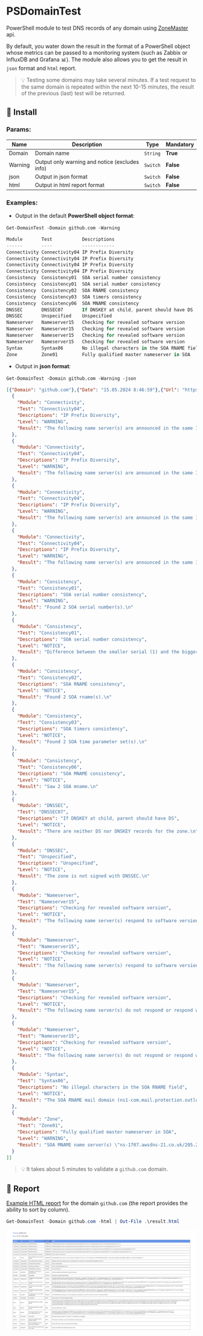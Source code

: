 # PSDomainTest

PowerShell module to test DNS records of any domain using [ZoneMaster](https://github.com/zonemaster/zonemaster) api. 

By default, you water down the result in the format of a PowerShell object whose metrics can be passed to a monitoring system (such as Zabbix or InfluxDB and Grafana 📊). The module also allows you to get the result in `json` format and `html` report.

> 💡 Testing some domains may take several minutes. If a test request to the same domain is repeated within the next 10-15 minutes, the result of the previous (last) test will be returned.

## 🚀 Install

### Params:

| Name    | Description                                    | Type     | Mandatory |
| ---     | ---                                            | ---      | ---       |
| Domain  | Domain name                                    | `String` | **True**  |
| Warning | Output only warning and notice (excludes info) | `Switch` | **False** |
| json    | Output in json format                          | `Switch` | **False** |
| html    | Output in html report format                   | `Switch` | **False** |

### Examples:

- Output in the default **PowerShell object format**:

`Get-DomainTest -Domain github.com -Warning`

```PowerShell
Module       Test           Descriptions                                 Level   Result
------       ----           ------------                                 -----   ------
Connectivity Connectivity04 IP Prefix Diversity                          WARNING The following name server(s) are announced in th…
Connectivity Connectivity04 IP Prefix Diversity                          WARNING The following name server(s) are announced in th…
Connectivity Connectivity04 IP Prefix Diversity                          WARNING The following name server(s) are announced in th…
Connectivity Connectivity04 IP Prefix Diversity                          WARNING The following name server(s) are announced in th…
Consistency  Consistency01  SOA serial number consistency                WARNING Found 2 SOA serial number(s).…
Consistency  Consistency01  SOA serial number consistency                NOTICE  Difference between the smaller serial (1) and th…
Consistency  Consistency02  SOA RNAME consistency                        NOTICE  Found 2 SOA rname(s).…
Consistency  Consistency03  SOA timers consistency                       NOTICE  Found 2 SOA time parameter set(s).…
Consistency  Consistency06  SOA MNAME consistency                        NOTICE  Saw 2 SOA mname.…
DNSSEC       DNSSEC07       If DNSKEY at child, parent should have DS    NOTICE  There are neither DS nor DNSKEY records for the …
DNSSEC       Unspecified    Unspecified                                  NOTICE  The zone is not signed with DNSSEC.…
Nameserver   Nameserver15   Checking for revealed software version       NOTICE  The following name server(s) respond to software…
Nameserver   Nameserver15   Checking for revealed software version       NOTICE  The following name server(s) respond to software…
Nameserver   Nameserver15   Checking for revealed software version       NOTICE  The following name server(s) do not respond or r…
Nameserver   Nameserver15   Checking for revealed software version       NOTICE  The following name server(s) do not respond or r…
Syntax       Syntax06       No illegal characters in the SOA RNAME field NOTICE  The SOA RNAME mail domain (ns1-com.mail.protecti…
Zone         Zone01         Fully qualified master nameserver in SOA     WARNING SOA MNAME name server(s) "ns-1707.awsdns-21.co.u…
```

- Output in **json format**:

`Get-DomainTest -Domain github.com -Warning -json`

```json
[{"Domain": "github.com"},{"Date": "15.05.2024 8:46:59"},{"Url": "https://zonemaster.net/en/result/310632c6f444a5fb"},[
  {
    "Module": "Connectivity",
    "Test": "Connectivity04",
    "Descriptions": "IP Prefix Diversity",
    "Level": "WARNING",
    "Result": "The following name server(s) are announced in the same IPv4 prefix (198.51.45.0/24): \"dns2.p08.nsone.net/198.51.45.8; dns4.p08.nsone.net/198.51.45.72\"\n"
  },
  {
    "Module": "Connectivity",
    "Test": "Connectivity04",
    "Descriptions": "IP Prefix Diversity",
    "Level": "WARNING",
    "Result": "The following name server(s) are announced in the same IPv4 prefix (198.51.44.0/24): \"dns1.p08.nsone.net/198.51.44.8; dns3.p08.nsone.net/198.51.44.72\"\n"
  },
  {
    "Module": "Connectivity",
    "Test": "Connectivity04",
    "Descriptions": "IP Prefix Diversity",
    "Level": "WARNING",
    "Result": "The following name server(s) are announced in the same IPv6 prefix (2620:4d:4000::/48): \"dns1.p08.nsone.net/2620:4d:4000:6259:7:8:0:1; dns3.p08.nsone.net/2620:4d:4000:6259:7:8:0:3\"\n"
  },
  {
    "Module": "Connectivity",
    "Test": "Connectivity04",
    "Descriptions": "IP Prefix Diversity",
    "Level": "WARNING",
    "Result": "The following name server(s) are announced in the same IPv6 prefix (2a00:edc0:6259::/48): \"dns2.p08.nsone.net/2a00:edc0:6259:7:8::2; dns4.p08.nsone.net/2a00:edc0:6259:7:8::4\"\n"
  },
  {
    "Module": "Consistency",
    "Test": "Consistency01",
    "Descriptions": "SOA serial number consistency",
    "Level": "WARNING",
    "Result": "Found 2 SOA serial number(s).\n"
  },
  {
    "Module": "Consistency",
    "Test": "Consistency01",
    "Descriptions": "SOA serial number consistency",
    "Level": "NOTICE",
    "Result": "Difference between the smaller serial (1) and the bigger one (1656468023) is greater than the maximum allowed (0).\n"
  },
  {
    "Module": "Consistency",
    "Test": "Consistency02",
    "Descriptions": "SOA RNAME consistency",
    "Level": "NOTICE",
    "Result": "Found 2 SOA rname(s).\n"
  },
  {
    "Module": "Consistency",
    "Test": "Consistency03",
    "Descriptions": "SOA timers consistency",
    "Level": "NOTICE",
    "Result": "Found 2 SOA time parameter set(s).\n"
  },
  {
    "Module": "Consistency",
    "Test": "Consistency06",
    "Descriptions": "SOA MNAME consistency",
    "Level": "NOTICE",
    "Result": "Saw 2 SOA mname.\n"
  },
  {
    "Module": "DNSSEC",
    "Test": "DNSSEC07",
    "Descriptions": "If DNSKEY at child, parent should have DS",
    "Level": "NOTICE",
    "Result": "There are neither DS nor DNSKEY records for the zone.\n"
  },
  {
    "Module": "DNSSEC",
    "Test": "Unspecified",
    "Descriptions": "Unspecified",
    "Level": "NOTICE",
    "Result": "The zone is not signed with DNSSEC.\n"
  },
  {
    "Module": "Nameserver",
    "Test": "Nameserver15",
    "Descriptions": "Checking for revealed software version",
    "Level": "NOTICE",
    "Result": "The following name server(s) respond to software version query \"version.bind\" with string \"a0bd971e3\". Returned from name servers: \"dns1.p08.nsone.net/198.51.44.8; dns1.p08.nsone.net/2620:4d:4000:6259:7:8:0:1; dns2.p08.nsone.net/198.51.45.8; dns2.p08.nsone.net/2a00:edc0:6259:7:8::2; dns3.p08.nsone.net/198.51.44.72; dns3.p08.nsone.net/2620:4d:4000:6259:7:8:0:3; dns4.p08.nsone.net/198.51.45.72; dns4.p08.nsone.net/2a00:edc0:6259:7:8::4\"\n"
  },
  {
    "Module": "Nameserver",
    "Test": "Nameserver15",
    "Descriptions": "Checking for revealed software version",
    "Level": "NOTICE",
    "Result": "The following name server(s) respond to software version query \"version.server\" with string \"a0bd971e3\". Returned from name servers: \"dns1.p08.nsone.net/198.51.44.8; dns1.p08.nsone.net/2620:4d:4000:6259:7:8:0:1; dns2.p08.nsone.net/198.51.45.8; dns2.p08.nsone.net/2a00:edc0:6259:7:8::2; dns3.p08.nsone.net/198.51.44.72; dns3.p08.nsone.net/2620:4d:4000:6259:7:8:0:3; dns4.p08.nsone.net/198.51.45.72; dns4.p08.nsone.net/2a00:edc0:6259:7:8::4\"\n"
  },
  {
    "Module": "Nameserver",
    "Test": "Nameserver15",
    "Descriptions": "Checking for revealed software version",
    "Level": "NOTICE",
    "Result": "The following name server(s) do not respond or respond with SERVFAIL to software version query \"version.server\". Returned from name servers: \"ns-1283.awsdns-32.org/205.251.197.3; ns-1283.awsdns-32.org/2600:9000:5305:300::1; ns-1707.awsdns-21.co.uk/205.251.198.171; ns-1707.awsdns-21.co.uk/2600:9000:5306:ab00::1; ns-421.awsdns-52.com/205.251.193.165; ns-421.awsdns-52.com/2600:9000:5301:a500::1; ns-520.awsdns-01.net/205.251.194.8; ns-520.awsdns-01.net/2600:9000:5302:800::1\"\n"
  },
  {
    "Module": "Nameserver",
    "Test": "Nameserver15",
    "Descriptions": "Checking for revealed software version",
    "Level": "NOTICE",
    "Result": "The following name server(s) do not respond or respond with SERVFAIL to software version query \"version.bind\". Returned from name servers: \"ns-1283.awsdns-32.org/205.251.197.3; ns-1283.awsdns-32.org/2600:9000:5305:300::1; ns-1707.awsdns-21.co.uk/205.251.198.171; ns-1707.awsdns-21.co.uk/2600:9000:5306:ab00::1; ns-421.awsdns-52.com/205.251.193.165; ns-421.awsdns-52.com/2600:9000:5301:a500::1; ns-520.awsdns-01.net/205.251.194.8; ns-520.awsdns-01.net/2600:9000:5302:800::1\"\n"
  },
  {
    "Module": "Syntax",
    "Test": "Syntax06",
    "Descriptions": "No illegal characters in the SOA RNAME field",
    "Level": "NOTICE",
    "Result": "The SOA RNAME mail domain (ns1-com.mail.protection.outlook.com.) cannot be resolved to a mail server with an IP address.\n"
  },
  {
    "Module": "Zone",
    "Test": "Zone01",
    "Descriptions": "Fully qualified master nameserver in SOA",
    "Level": "WARNING",
    "Result": "SOA MNAME name server(s) \"ns-1707.awsdns-21.co.uk/205.251.198.171; ns-1707.awsdns-21.co.uk/2600:9000:5306:ab00::1\" do not have the highest SOA SERIAL (expected \"1\" but got \"1656468023; 1\")\n"
  }
]]
```

> 💡 It takes about 5 minutes to validate a `github.com` domain.

## 📢 Report

[Example HTML report](https://github.com/Lifailon/PSDomainTest/blob/rsa/test/github/result.html) for the domain `github.com` (the report provides the ability to sort by column).

```PowerShell
Get-DomainTest -Domain github.com -html | Out-File .\result.html
```

![Image alt](https://github.com/Lifailon/PSDomainTest/blob/rsa/image/html-report.jpg)